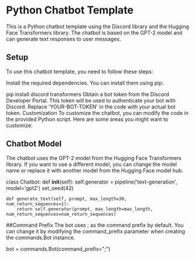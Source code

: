 
# Python Chatbot Template

This is a Python chatbot template using the Discord library and the Hugging Face Transformers library. The chatbot is based on the GPT-2 model and can generate text responses to user messages.

## Setup
To use this chatbot template, you need to follow these steps:

Install the required dependencies. You can install them using pip:

pip install discord transformers
Obtain a bot token from the Discord Developer Portal. This token will be used to authenticate your bot with Discord. Replace 'YOUR-BOT-TOKEN' in the code with your actual bot token.
Customization
To customize the chatbot, you can modify the code in the provided Python script. Here are some areas you might want to customize:

## Chatbot Model
The chatbot uses the GPT-2 model from the Hugging Face Transformers library. If you want to use a different model, you can change the model name or replace it with another model from the Hugging Face model hub.


class Chatbot:
    def __init__(self):
        self.generator = pipeline('text-generation', model='gpt2')
        set_seed(42)

    def generate_text(self, prompt, max_length=30, num_return_sequences=1):
        return self.generator(prompt, max_length=max_length, num_return_sequences=num_return_sequences)

##Command Prefix
The bot uses ; as the command prefix by default. You can change it by modifying the command_prefix parameter when creating the commands.Bot instance.

bot = commands.Bot(command_prefix=";")
